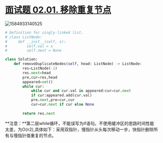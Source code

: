 # [面试题 02.01. 移除重复节点](https://leetcode-cn.com/problems/remove-duplicate-node-lcci/)

![1584933140525](C:\Users\75043\AppData\Roaming\Typora\typora-user-images\1584933140525.png)



```python
# Definition for singly-linked list.
# class ListNode:
#     def __init__(self, x):
#         self.val = x
#         self.next = None

class Solution:
    def removeDuplicateNodes(self, head: ListNode) -> ListNode:
        res=ListNode(-1)
        res.next=head
        pre,cur=res,head
        appeared=set()
        while cur:
            while cur and cur.val in appeared:cur=cur.next
            if cur:appeared.add(cur.val)
            pre.next,pre=cur,cur
            cur=cur.next if cur else None
                
        return res.next
```

**注意：**第二层while循环，不能误写为if语句。不使用缓冲区的思路时间性能太差，为O(n2),具体如下：采用双指针，慢指针从头每次移动一步，快指针删除所有与慢指针值重复的节点。